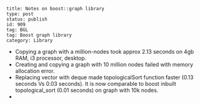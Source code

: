 ~~~~ 
title: Notes on boost::graph library 
type: post
status: publish
id: 909
tag: BGL
tag: Boost graph library
category: Library
~~~~

-   Copying a graph with a million-nodes took approx 2.13 seconds on 4gb
    RAM, i3 processor, desktop.
-   Creating and copying a graph with 10 million nodes failed with
    memory allocation error.
-   Replacing vector with deque made topologicalSort function faster
    (0.13 seconds Vs 0.03 seconds). It is now comparable to boost
    inbuilt topological_sort (0.01 seconds) on graph with 10k nodes.
-   
